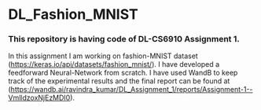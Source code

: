 # DL_Fashion_MNIST
### This repository is having code of DL-CS6910 Assignment 1. 
In this assignment I am working on fashion-MNIST dataset (https://keras.io/api/datasets/fashion_mnist/). 
I have developed a feedforward Neural-Network from scratch. 
I have used WandB to keep track of the experimental results and the final report can be found at (https://wandb.ai/ravindra_kumar/DL_Assignment_1/reports/Assignment-1--VmlldzoxNjEzMDI0).
